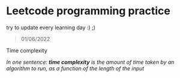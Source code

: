 # Leetcode programming practice

try to update every learning day :) ;)

> 01/06/2022

Time complexity

*In one sentence: **time complexity** is the amount of time taken by an algorithm to run, as a function of the length of the input*
